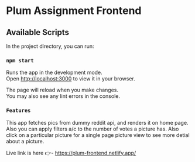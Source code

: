 # Plum Assignment Frontend

## Available Scripts

In the project directory, you can run:

### `npm start`

Runs the app in the development mode.\
Open [http://localhost:3000](http://localhost:3000) to view it in your browser.

The page will reload when you make changes.\
You may also see any lint errors in the console.

### `Features`

This app fetches pics from dummy reddit api, and renders it on home page. Also you can apply filters a/c to the number of votes a picture has.
Also click on a particular picture for a single page picture view to see more detial about a picture.

Live link is here 👉- https://plum-frontend.netlify.app/
